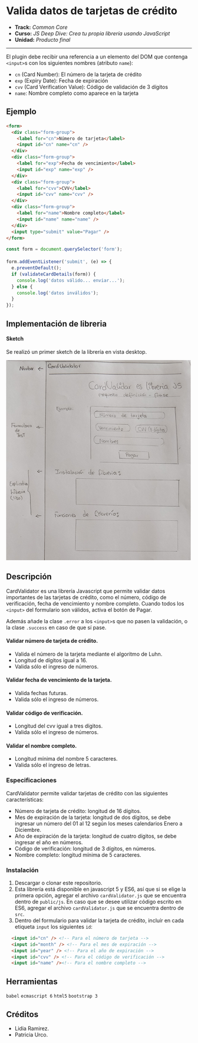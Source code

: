 # Valida datos de tarjetas de crédito

* **Track:** _Common Core_
* **Curso:** _JS Deep Dive: Crea tu propia librería usando JavaScript_
* **Unidad:** _Producto final_

***

El plugin debe recibir una referencia a un elemento del DOM que contenga
`<input>`s con los siguientes nombres (atributo `name`):

* `cn` (Card Number): El número de la tarjeta de crédito
* `exp` (Expiry Date): Fecha de expiración
* `cvv` (Card Verification Value): Código de validación de 3 dígitos
* `name`: Nombre completo como aparece en la tarjeta

## Ejemplo

```html
<form>
  <div class="form-group">
    <label for="cn">Número de tarjeta</label>
    <input id="cn" name="cn" />
  </div>
  <div class="form-group">
    <label for="exp">Fecha de vencimiento</label>
    <input id="exp" name="exp" />
  </div>
  <div class="form-group">
    <label for="cvv">CVV</label>
    <input id="cvv" name="cvv" />
  </div>
  <div class="form-group">
    <label for="name">Nombre completo</label>
    <input id="name" name="name" />
  </div>
  <input type="submit" value="Pagar" />
</form>
```

```js
const form = document.querySelector('form');

form.addEventListener('submit', (e) => {
  e.preventDefault();
  if (validateCardDetails(form)) {
    console.log('datos válido... enviar...');
  } else {
    console.log('datos inválidos');
  }
});
```

## Implementación de libreria

#### Sketch

Se realizó un primer sketch de la librería en vista desktop.

![](public/assets/img/sketch.png)

## Descripción

CardValidator es una librería Javascript que permite validar datos importantes de las tarjetas de crédito, como el número, código de verificación, fecha de vencimiento y nombre completo. Cuando todos los `<input>` del formulario son válidos, activa el botón de Pagar.

Además añade la clase `.error` a los `<input>`s que no pasen la validación, o la clase `.success` en caso de que sí pase.

#### Validar número de tarjeta de crédito.

+ Valida el número de la tarjeta mediante el algoritmo de Luhn.
+ Longitud de dígitos igual a 16.
+ Valida sólo el ingreso de números.

#### Validar fecha de vencimiento de la tarjeta.

+ Valida fechas futuras.
+ Valida sólo el ingreso de números.

#### Validar código de verificación.

+ Longitud del cvv igual a tres dígitos.
+ Valida sólo el ingreso de números.

#### Validar el nombre completo.

+ Longitud mínima del nombre 5 caracteres.
+ Valida sólo el ingreso de letras.

### Especificaciones

CardValidator permite validar tarjetas de crédito con las siguientes características:

+ Número de tarjeta de crédito: longitud de 16 dígitos.
+ Mes de expiración de la tarjeta: longitud de dos dígitos, se debe ingresar un número del 01 al 12 según los meses calendarios Enero a Diciembre.  
+ Año de expiración de la tarjeta: longitud de cuatro dígitos, se debe ingresar el año en números.
+ Código de verificación: longitud de 3 dígitos, en números.
+ Nombre completo: longitud mínima de 5 caracteres.

### Instalación

1. Descargar o clonar este repositorio.
2. Esta librería está disponible en javascript 5 y ES6, así que si se elige la primera opción, agregar el archivo `cardValidator.js` que se encuentra dentro de `public/js`. En caso que se desee utilizar código escrito en ES6, agregar el archivo `cardValidator.js` que se encuentra dentro de `src`.
3. Dentro del formulario para validar la tarjeta de crédito, incluír en cada etiqueta `input` los siguientes `id`:

```html
  <input id="cn" /> <!-- Para el número de tarjeta -->
  <input id="month" /> <!-- Para el mes de expiración -->
  <input id="year" /> <!-- Para el año de expiración -->
  <input id="cvv" /> <!-- Para el código de verificación -->
  <input id="name" /><!-- Para el nombre completo -->
```

## Herramientas

`babel` `ecmascript 6` `html5` `bootstrap 3`

## Créditos

+ Lidia Ramirez.
+ Patricia Urco.
